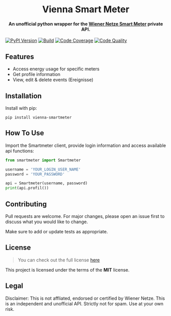 <h1 align="center">
  Vienna Smart Meter
</h1>
<h4 align="center">An unofficial python wrapper for the <a href="https://www.wienernetze.at/smartmeter" target="_blank">Wiener Netze Smart Meter</a> private API.
</h4>

[![PyPI Version](https://img.shields.io/pypi/v/vienna-smartmeter)](https://pypi.org/project/vienna-smartmeter/)
[![Build](https://github.com/platysma/vienna-smartmeter/actions/workflows/build.yml/badge.svg)](https://github.com/platysma/vienna-smartmeter/actions/workflows/build.yml)
[![Code Coverage](https://codecov.io/gh/platysma/vienna-smartmeter/branch/main/graph/badge.svg)](https://codecov.io/gh/platysma/vienna-smartmeter)
[![Code Quality](https://api.codeclimate.com/v1/badges/3130fa0ba3b7993fbf0a/maintainability)](https://codeclimate.com/github/platysma/vienna-smartmeter)

## Features

- Access energy usage for specific meters
- Get profile information
- View, edit & delete events (Ereignisse)

## Installation

Install with pip:

`pip install vienna-smartmeter`

## How To Use

Import the Smartmeter client, provide login information and access available api functions:

```python
from smartmeter import Smartmeter

username = 'YOUR_LOGIN_USER_NAME'
password = 'YOUR_PASSWORD'

api = Smartmeter(username, password)
print(api.profil())
```

## Contributing

Pull requests are welcome. For major changes, please open an issue first to discuss what you would like to change.

Make sure to add or update tests as appropriate.

## License

> You can check out the full license [here](https://github.com/platysma/vienna-smartmeter/blob/main/LICENSE)

This project is licensed under the terms of the **MIT** license.

## Legal

Disclaimer: This is not affliated, endorsed or certified by Wiener Netze. This is an independent and unofficial API. Strictly not for spam. Use at your own risk.
